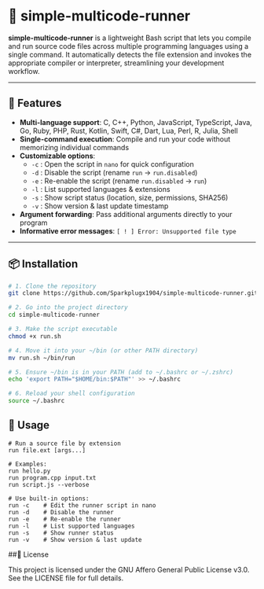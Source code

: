 # 🚀 simple-multicode-runner

**simple-multicode-runner** is a lightweight Bash script that lets you compile and run source code files across multiple programming languages using a single command. It automatically detects the file extension and invokes the appropriate compiler or interpreter, streamlining your development workflow.

---

## 🧰 Features

- **Multi-language support**: C, C++, Python, JavaScript, TypeScript, Java, Go, Ruby, PHP, Rust, Kotlin, Swift, C#, Dart, Lua, Perl, R, Julia, Shell  
- **Single-command execution**: Compile and run your code without memorizing individual commands  
- **Customizable options**:
  - `-c` : Open the script in `nano` for quick configuration  
  - `-d` : Disable the script (rename `run` → `run.disabled`)  
  - `-e` : Re-enable the script (rename `run.disabled` → `run`)  
  - `-l` : List supported languages & extensions  
  - `-s` : Show script status (location, size, permissions, SHA256)  
  - `-v` : Show version & last update timestamp  
- **Argument forwarding**: Pass additional arguments directly to your program  
- **Informative error messages**: `[ ! ] Error: Unsupported file type`

---

## 📦 Installation

```bash
# 1. Clone the repository
git clone https://github.com/Sparkplugx1904/simple-multicode-runner.git

# 2. Go into the project directory
cd simple-multicode-runner

# 3. Make the script executable
chmod +x run.sh

# 4. Move it into your ~/bin (or other PATH directory)
mv run.sh ~/bin/run

# 5. Ensure ~/bin is in your PATH (add to ~/.bashrc or ~/.zshrc)
echo 'export PATH="$HOME/bin:$PATH"' >> ~/.bashrc

# 6. Reload your shell configuration
source ~/.bashrc
```
## 🧪 Usage
```
# Run a source file by extension
run file.ext [args...]

# Examples:
run hello.py
run program.cpp input.txt
run script.js --verbose

# Use built-in options:
run -c    # Edit the runner script in nano
run -d    # Disable the runner
run -e    # Re-enable the runner
run -l    # List supported languages
run -s    # Show runner status
run -v    # Show version & last update
```
##📄 License

This project is licensed under the GNU Affero General Public License v3.0.
See the LICENSE file for full details.
